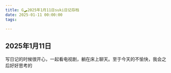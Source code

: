 ```yaml
---
title: G🛹2025年1月11日suki日记存档
date: 2025-01-11 00:00:00
tags:

---
```


## 2025年1月11日
写日记的时候很开心，一起看电视剧，躺在床上聊天。至于今天的不愉快，我会之后好好思考的